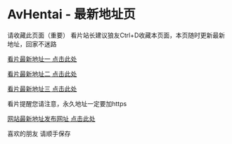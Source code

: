 <h1>AvHentai - 最新地址页</h1>
<p dir="auto">请收藏此页面（重要）
看片站长建议狼友Ctrl+D收藏本页面，本页随时更新最新地址，回家不迷路</p>
<p dir="auto"><a href="https://www.firsthentai.com/" rel="nofollow">看片最新地址一 点击此处</a></p>
<p dir="auto"><a href="https://www.avhentai.xyz/" rel="nofollow">看片最新地址二 点击此处</a></p>
<p dir="auto"><a href="https://www.diyihentai.xyz/" rel="nofollow">看片最新地址三 点击此处</a></p>
<p dir="auto">看片提醒您请注意，永久地址一定要加https</p>
<p dir="auto"><a href="https://www.firsthentai.site/" rel="nofollow">网站最新地址发布网址 点击此处</a></p>
<p dir="auto">喜欢的朋友 请顺手保存</p>
